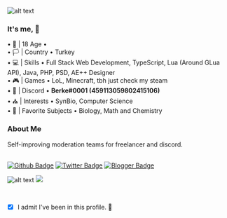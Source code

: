 ![alt text](https://i.hizliresim.com/2ujpqts.png)

<h3> It's me, 👋 </h3>
• 🎂 | 18 Age •  <br>
• 🏳️ | Country • Turkey <br>
• 💻 | Skills • Full Stack Web Development, TypeScript, Lua (Around GLua API), Java, PHP, PSD, AE++ Designer <br>
• 🎮 | Games • LoL, Minecraft, tbh just check my steam <br>
• 📧 | Discord • <b>Berke#0001 (459113059802415106)</b> <br>
• ⛪ | Interests • SynBio, Computer Science <br>
• 🥽 | Favorite Subjects • Biology, Math and Chemistry <br>
<h3> <b> About Me</b> </h3>
Self-improving moderation teams for freelancer and discord. 
<br>

<br>[![Github Badge](https://img.shields.io/badge/-Github-000?style=quare&labelColor=000&logo=Github&logoColor=white&link=link)](link)
[![Twitter Badge](https://img.shields.io/badge/-Twitter-1DA1F2?style=flat-quare&labelColor=1DA1F2&logo=twitter&logoColor=white&link=link)](link) 
[![Blogger Badge](https://img.shields.io/badge/-Discord-7289DA?style=flat-quare&labelColor=7289D&logo=Discord&logoColor=white&link=link)](link)

 ![alt text](https://i.hizliresim.com/cx1fcr0.png)
<img src="https://github-readme-stats.vercel.app/api?username=bellyion&&show_icons=true&title_color=fb2a6c&icon_color=fb2a6c&text_color=daf7dc&bg_color=151515">

<br>

- [x] I admit I've been in this profile. 🔎




